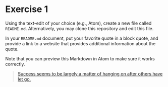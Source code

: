 # Exercise 1
Using the text-edit of your choice (e.g., Atom), create a new file called `README.md`. Alternatively, you may clone this repository and edit this file.

In your `README.md` document, put your favorite quote in a block quote, and provide a link to a website that provides additional information about the quote.

Note that you can preview this Markdown in Atom to make sure it works correctly.

> [Success seems to be largely a matter of hanging on after others have let go.](https://www.quotes-clothing.com/success-seems-largely-matter-hanging-after-others-let-go-william-feather/)
